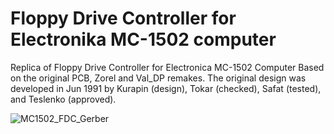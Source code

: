 # Floppy Drive Controller for Electronika MC-1502 computer
Replica of Floppy Drive Controller for Electronica MC-1502 Computer
Based on the original PCB, Zorel and Val_DP remakes.
The original design was developed in Jun 1991 by Kurapin (design), Tokar (checked), Safat (tested), and Teslenko (approved).

![MC1502_FDC_Gerber](https://github.com/user-attachments/assets/a9a11827-5c93-4542-ba07-4f15a7e17a86)
